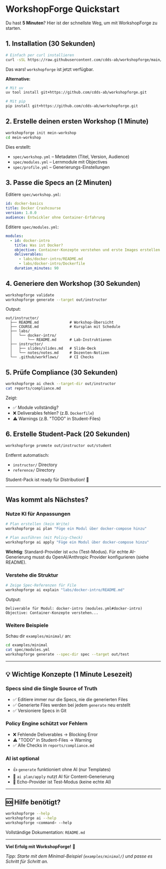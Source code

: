 # WorkshopForge Quickstart

Du hast **5 Minuten**? Hier ist der schnellste Weg, um mit WorkshopForge zu starten.

## 1. Installation (30 Sekunden)

```bash
# Einfach per curl installieren
curl -sSL https://raw.githubusercontent.com/cdds-ab/workshopforge/main/install.sh | bash
```

Das wars! `workshopforge` ist jetzt verfügbar.

**Alternative:**
```bash
# Mit uv
uv tool install git+https://github.com/cdds-ab/workshopforge.git

# Mit pip
pip install git+https://github.com/cdds-ab/workshopforge.git
```

## 2. Erstelle deinen ersten Workshop (1 Minute)

```bash
workshopforge init mein-workshop
cd mein-workshop
```

Dies erstellt:
- `spec/workshop.yml` – Metadaten (Titel, Version, Audience)
- `spec/modules.yml` – Lernmodule mit Objectives
- `spec/profile.yml` – Generierungs-Einstellungen

## 3. Passe die Specs an (2 Minuten)

Editiere `spec/workshop.yml`:

```yaml
id: docker-basics
title: Docker Crashcourse
version: 1.0.0
audience: Entwickler ohne Container-Erfahrung
```

Editiere `spec/modules.yml`:

```yaml
modules:
  - id: docker-intro
    title: Was ist Docker?
    objective: Container-Konzepte verstehen und erste Images erstellen
    deliverables:
      - labs/docker-intro/README.md
      - labs/docker-intro/Dockerfile
    duration_minutes: 90
```

## 4. Generiere den Workshop (30 Sekunden)

```bash
workshopforge validate
workshopforge generate --target out/instructor
```

Output:
```
out/instructor/
  ├── README.md              # Workshop-Übersicht
  ├── COURSE.md              # Kursplan mit Schedule
  ├── labs/
  │   └── docker-intro/
  │       └── README.md      # Lab-Instruktionen
  ├── instructor/
  │   ├── slides/slides.md   # Slide-Deck
  │   └── notes/notes.md     # Dozenten-Notizen
  └── .github/workflows/     # CI Checks
```

## 5. Prüfe Compliance (30 Sekunden)

```bash
workshopforge ai check --target-dir out/instructor
cat reports/compliance.md
```

Zeigt:
- ✅ Module vollständig?
- ❌ Deliverables fehlen? (z.B. `Dockerfile`)
- ⚠️ Warnings (z.B. "TODO" in Student-Files)

## 6. Erstelle Student-Pack (20 Sekunden)

```bash
workshopforge promote out/instructor out/student
```

Entfernt automatisch:
- `instructor/` Directory
- `reference/` Directory

Student-Pack ist ready für Distribution! 🚀

---

## Was kommt als Nächstes?

### Nutze KI für Anpassungen

```bash
# Plan erstellen (kein Write)
workshopforge ai plan "Füge ein Modul über docker-compose hinzu"

# Plan ausführen (mit Policy-Check)
workshopforge ai apply "Füge ein Modul über docker-compose hinzu"
```

**Wichtig**: Standard-Provider ist `echo` (Test-Modus). Für echte AI-Generierung musst du OpenAI/Anthropic Provider konfigurieren (siehe README).

### Verstehe die Struktur

```bash
# Zeige Spec-Referenzen für File
workshopforge ai explain "labs/docker-intro/README.md"
```

Output:
```
Deliverable für Modul: docker-intro (modules.yml#docker-intro)
Objective: Container-Konzepte verstehen...
```

### Weitere Beispiele

Schau dir `examples/minimal/` an:
```bash
cd examples/minimal
cat spec/modules.yml
workshopforge generate --spec-dir spec --target out/test
```

---

## 💡 Wichtige Konzepte (1 Minute Lesezeit)

### Specs sind die Single Source of Truth
- ✅ Editiere immer nur die Specs, nie die generierten Files
- ✅ Generierte Files werden bei jedem `generate` neu erstellt
- ✅ Versioniere Specs in Git

### Policy Engine schützt vor Fehlern
- ❌ Fehlende Deliverables → Blocking Error
- ⚠️ "TODO" in Student-Files → Warning
- ✅ Alle Checks in `reports/compliance.md`

### AI ist optional
- 👍 `generate` funktioniert ohne AI (nur Templates)
- 🤖 `ai plan/apply` nutzt AI für Content-Generierung
- 🧪 Echo-Provider ist Test-Modus (keine echte AI)

---

## 🆘 Hilfe benötigt?

```bash
workshopforge --help
workshopforge ai --help
workshopforge <command> --help
```

Vollständige Dokumentation: `README.md`

---

**Viel Erfolg mit WorkshopForge!** 🚀

*Tipp: Starte mit dem Minimal-Beispiel (`examples/minimal/`) und passe es Schritt für Schritt an.*
